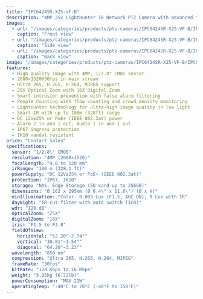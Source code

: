 ```yaml
---
title: "IPC6424SR-X25-VF-B"
description: "4MP 25x LightHunter IR Network PTZ Camera with advanced features for bright and clear imaging in ultra-low light environments"
images:
  - url: "/images/categories/products/ptz-cameras/IPC6424SR-X25-VF-B/IPC6424SR-X25-VF-B1.png"
    caption: "Front view"
  - url: "/images/categories/products/ptz-cameras/IPC6424SR-X25-VF-B/IPC6424SR-X25-VF-B.png"
    caption: "Side view"
  - url: "/images/categories/products/ptz-cameras/IPC6424SR-X25-VF-B/IPC6424SR-X25-VF-B2.png"
    caption: "Back view"
image: "/images/categories/products/ptz-cameras/IPC6424SR-X25-VF-B/IPC6424SR-X25-VF-B1.png"
features:
  - High quality image with 4MP, 1/2.8" CMOS sensor
  - 2688×1520@30fps in main stream
  - Ultra 265, H.265, H.264, MJPEG support
  - 25X Optical Zoom with 16X Digital Zoom
  - Smart intrusion prevention with false alarm filtering
  - People Counting with flow counting and crowd density monitoring
  - LightHunter technology for ultra-high image quality in low light
  - Smart IR with up to 100m (328ft) range
  - DC 12V±25% or PoE+ (IEEE 802.3at) power
  - Alarm 2 in and 1 out, Audio 1 in and 1 out
  - IP67 ingress protection
  - IK10 vandal resistant
price: "Contact Sales"
specifications:
  sensor: "1/2.8\" CMOS"
  resolution: "4MP (2688×1520)"
  focalLength: "4.8 to 120 mm"
  irRange: "100 m (328.1 ft)"
  powerSupply: "DC 12V±25% or PoE+ (IEEE 802.3at)"
  protection: "IP67, IK10"
  storage: "NAS, Edge Storage (SD card up to 256GB)"
  dimensions: "Ø 162 x 295mm (Ø 6.4\" x 11.6\") (Ø x H)"
  minIllumination: "Color: 0.003 Lux (F1.5, AGC ON), 0 Lux with IR"
  dayNight: "IR-cut filter with auto switch (ICR)"
  wdr: "120 dB"
  opticalZoom: "25X"
  digitalZoom: "16X"
  iris: "F1.5 to F3.8"
  fieldOfView:
    horizontal: "52.20°~2.74°"
    vertical: "30.81°~1.54°"
    diagonal: "64.20°~3.23°"
  wavelength: "850 nm"
  compression: "Ultra 265, H.265, H.264, MJPEG"
  frameRate: "30fps"
  bitRate: "128 Kbps to 16 Mbps"
  weight: "3.05kg (6.72lb)"
  powerConsumption: "MAX 21W"
  operatingTemp: "-40°C to 70°C (-40°F to 158°F)"
---
```

